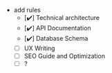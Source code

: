 - add rules
    - [✔️] Technical architecture
    - [✔️] API Documentation
    - [✔️] Database Schema
    - [ ] UX Writing
    - [ ] SEO Guide and Optimization
    - [ ] ?